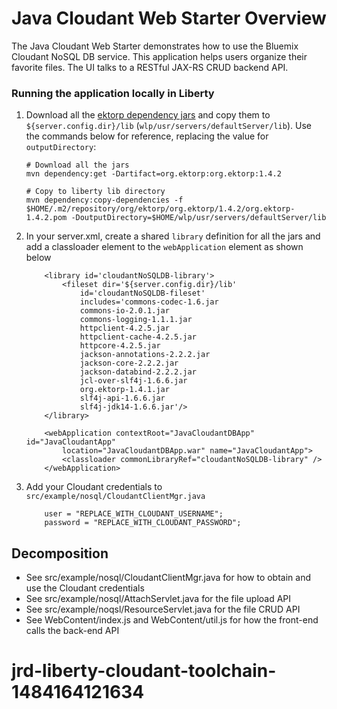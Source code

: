 # Java Cloudant Web Starter Overview

The Java Cloudant Web Starter demonstrates how to use the Bluemix Cloudant NoSQL DB service. This application helps users organize their favorite files. The UI talks to a RESTful JAX-RS CRUD backend API.

### Running the application locally in Liberty

1. Download all the [ektorp dependency jars](https://maven-repository.com/artifact/org.ektorp/org.ektorp/1.4.2) and copy them to `${server.config.dir}/lib`  (`wlp/usr/servers/defaultServer/lib`). Use the commands below for reference, replacing the value for `outputDirectory`:

    ```
    # Download all the jars
    mvn dependency:get -Dartifact=org.ektorp:org.ektorp:1.4.2
    
    # Copy to liberty lib directory
    mvn dependency:copy-dependencies -f $HOME/.m2/repository/org/ektorp/org.ektorp/1.4.2/org.ektorp-1.4.2.pom -DoutputDirectory=$HOME/wlp/usr/servers/defaultServer/lib
    ```
    
2. In your server.xml, create a shared `library` definition for all the jars and add a classloader element to the `webApplication` element as shown below
    ```
    	<library id='cloudantNoSQLDB-library'>
    		<fileset dir='${server.config.dir}/lib'
    			id='cloudantNoSQLDB-fileset'
    			includes='commons-codec-1.6.jar
    			commons-io-2.0.1.jar
    			commons-logging-1.1.1.jar
    			httpclient-4.2.5.jar
    			httpclient-cache-4.2.5.jar
    			httpcore-4.2.5.jar
    			jackson-annotations-2.2.2.jar
    			jackson-core-2.2.2.jar
    			jackson-databind-2.2.2.jar
    			jcl-over-slf4j-1.6.6.jar
    			org.ektorp-1.4.1.jar
    			slf4j-api-1.6.6.jar
    			slf4j-jdk14-1.6.6.jar'/>
    	</library>

    	<webApplication contextRoot="JavaCloudantDBApp" id="JavaCloudantApp"
    		location="JavaCloudantDBApp.war" name="JavaCloudantApp">
    		<classloader commonLibraryRef="cloudantNoSQLDB-library" />
    	</webApplication>
    ```
3. Add your Cloudant credentials to `src/example/nosql/CloudantClientMgr.java`
    ```
    	user = "REPLACE_WITH_CLOUDANT_USERNAME";
    	password = "REPLACE_WITH_CLOUDANT_PASSWORD";
    ```
## Decomposition

* See src/example/nosql/CloudantClientMgr.java for how to obtain and use the Cloudant credentials
* See src/example/nosql/AttachServlet.java for the file upload API
* See src/example/noqsl/ResourceServlet.java for the file CRUD API
* See WebContent/index.js and WebContent/util.js for how the front-end calls the back-end API
# jrd-liberty-cloudant-toolchain-1484164121634
